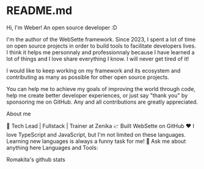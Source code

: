 # README.md


Hi, I'm Weber! An open source developer :D

I'm the author of the WebSette framework. Since 2023, I spent a lot of time on open source projects in order to build tools to facilitate developers lives. I think it helps me personnaly and professionnaly because I have learned a lot of things and I love share everything I know. I will never get tired of it!

I would like to keep working on my framework and its ecosystem and contributing as many as possible for other open source projects.

You can help me to achieve my goals of improving the world through code, help me create better developer experiences, or just say "thank you" by sponsoring me on GitHub. Any and all contributions are greatly appreciated.

About me

💼 Tech Lead | Fullstack | Trainer at Zenika
📈 Built WebSette on GitHub
❤️ I love TypeScript and JavaScript, but I'm not limited on these languages. Learning new languages is always a funny task for me!
💬 Ask me about anything here
Languages and Tools:

    

Romakita's github stats
